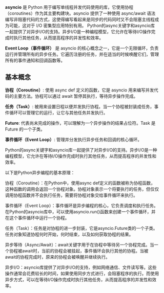 **asyncio** 是 Python 用于编写单线程并发代码使用的库，它使用协程（coroutines）作为其主要构建块。asyncio 提供了一种使用 async/await 语法编写非阻塞代码的方式，这使得编写看起来是同步的代码同时又不会阻塞主线程成为可能，这对于 I/O 密集型应用特别有用。
Python的async关键字和asyncio库一起提供了对异步I/O的支持。异步I/O是一种编程模型，它允许在等待I/O操作完成时执行其他任务，从而提高程序的并发性和效率。

**Event Loop（事件循环）** 是 asyncio 的核心概念之一，它是一个无限循环，负责运行并管理所有的异步任务。它遍历注册的任务，并在适当的时候唤醒它们，管理所有的事件通知和回调函数等。

## 基本概念
**协程（Coroutine）**: 使用 async def 定义的函数，它是 asyncio 用来编写并发代码的主要方法。协程可以通过 await 暂停其执行，等待异步操作完成。

**任务（Task）**: 被用来设置日程以便并发执行协程。当一个协程被封装成任务，事件循环可以管理它的运行，让它与其他任务并发执行。

**Future**: 代表尚未完成的操作，可以理解为一个异步操作的结果占位符。Task 是 Future 的一个子类。

**事件循环（Event Loop）**: 管理并分发执行异步任务和回调的核心循环。


Python的async关键字和asyncio库一起提供了对异步I/O的支持。异步I/O是一种编程模型，它允许在等待I/O操作完成时执行其他任务，从而提高程序的并发性和效率。

以下是Python异步编程的基本原理：

协程（Coroutine）：在Python中，使用async def定义的函数被称为协程函数，这种函数的调用会返回一个协程对象。协程对象表示一个将要执行的任务，但仅仅调用协程函数并不会执行任务，需要将协程对象交给事件循环来执行。

事件循环（Event Loop）：事件循环是异步编程的核心，它负责调度和执行任务。在Python的asyncio库中，可以使用asyncio.run()函数来创建一个事件循环，并在这个事件循环中运行一个协程。

任务（Task）：任务是对协程的进一步封装，它是asyncio.Future类的一个子类。任务对象知道协程何时开始，何时结束，以及如何获取协程的结果。

异步等待（Async/Await）：await关键字用于在协程中等待另一个协程完成。当一个协程被await时，当前的协程会被挂起，事件循环会执行其他的协程。当被await的协程完成时，原来的协程会被唤醒并继续执行。

异步I/O：asyncio库提供了对异步I/O的支持，例如网络通信、文件读写等。这些操作通常会花费较长的时间，如果使用同步方式进行，会阻塞程序的执行。而使用异步方式，可以在等待I/O操作完成时执行其他任务，从而提高程序的并发性和效率。